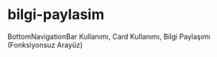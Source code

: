 # bilgi-paylasim
BottomNavigationBar Kullanımı,
Card Kullanımı,
Bilgi Paylaşımı (Fonksiyonsuz Arayüz)

